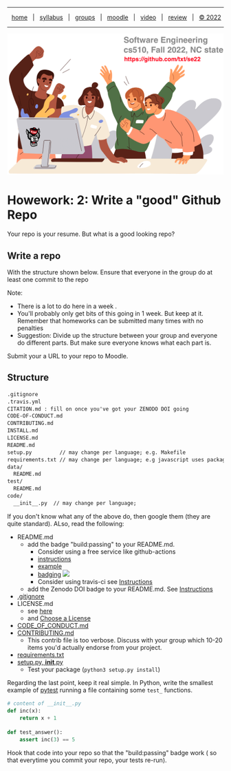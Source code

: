   <a name=top><p>&nbsp;<hr>
  <p align=center>
  &nbsp;<a href="/README.md#top">home</a> &nbsp; | &nbsp;
  <a href="/docs/syllabus.md#top">syllabus</a> &nbsp; | &nbsp;
  <a href="https://docs.google.com/spreadsheets/d/1KuW-SH46KmFW0grEX2wT01jicUSew_5sr1QdGuSrweU/edit#gid=0">groups</a> &nbsp; | &nbsp;
  <a href="https://moodle-courses2223.wolfware.ncsu.edu/course/view.php?id=1771">moodle</a> &nbsp; | &nbsp;
  <a href="https://ncsu.hosted.panopto.com/Panopto/Pages/Sessions/List.aspx#folderID=%22389b8ebf-2f29-4c15-8231-aee9000e3f05%22">video</a> &nbsp; | &nbsp;
  <a href="/docs/review.md">review</a> &nbsp; | &nbsp;
  <a href="/LICENSE.md#top">&copy; 2022</a></p>
  <hr>
  <p align=center><a href="/README.md#top"><img  width=700 src="/etc/img/banner.png"></a></p>
  





# Howework: 2: Write a "good" Github Repo

Your repo is your resume. But what is a  good looking repo?

## Write a repo 

With the structure shown below. Ensure that  everyone in the group do at least one commit to the repo

Note:
- There is a lot to do here in a  week . 
- You'll probably only get bits of this going in 1 week. But keep at it. Remember that homeworks can be submitted many
times with no penalties
- Suggestion: Divide up the structure between your group and everyone do different parts.
But make sure everyone knows what each part is.

Submit your a URL to your repo to Moodle.

## Structure

```txt
.gitignore
.travis.yml
CITATION.md : fill on once you've got your ZENODO DOI going
CODE-OF-CONDUCT.md
CONTRIBUTING.md
INSTALL.md
LICENSE.md
README.md
setup.py         // may change per language; e.g. Makefile 
requirements.txt // may change per language; e.g javascript uses package.json
data/
  README.md
test/
  README.md
code/
  __init__.py  // may change per language; 
```

If you don't know what any of the above do, then google them (they are quite standard). ALso, read the following: 

- README.md
   - add the  badge "build:passing"  to your README.md. 
     -  Consider using a  free service like   github-actions
       - [instructions](https://lab.github.com/githubtraining/github-actions:-hello-world)
       - [example](https://github.com/timm/keys/blob/main/.github/workflows/unit-test.yml)
       - [badging](https://docs.github.com/en/actions/managing-workflow-runs/adding-a-workflow-status-badge) <a 
href="https://github.com/timm/keys/actions"><img src="https://github.com/timm/keys/actions/workflows/unit-test.yml/badge.svg"></a>
     - Consider using travis-ci see [Instructions](https://docs.travis-ci.com/user/customizing-the-build)
   - add the Zenodo DOI badge to your README.md. See [Instructions](https://genr.eu/wp/cite/)
- [.gitignore](https://github.com/github/gitignore)
- LICENSE.md
   - see [here](https://github.blog/2015-03-09-open-source-license-usage-on-github-com/)
   - and [Choose a License](https://choosealicense.com/licenses/)
- [CODE_OF_CONDUCT.md]( https://docs.github.com/en/github/building-a-strong-community/adding-a-code-of-conduct-to-your-project)
- [CONTRIBUTING.md](https://github.com/atom/atom/blob/master/CONTRIBUTING.md)
  - This contrib file is too verbose. Discuss with your group which 10-20 items you'd actually endorse from your project.
- [requirements.txt](https://www.idkrtm.com/what-is-the-python-requirements-txt/)
- [setup.py, __init__.py](https://github.com/bmcfee/spatialtree)
  - Test your package (`python3 setup.py install`)


Regarding the last point, keep it real simple.
In Python, write the smallest example of [pytest](https://docs.pytest.org/en/stable/)
 running a file containing some `test_` functions.

```python
# content of __init__.py
def inc(x):
    return x + 1

def test_answer():
    assert inc(3) == 5
```

Hook that code into your repo so that the "build:passing" badge work ( so that everytime you commit your repo, your tests re-run).

